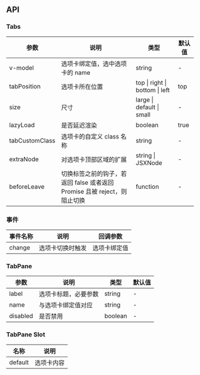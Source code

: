 ## API

### Tabs

| 参数           | 说明                                                                      | 类型                           | 默认值 |
| -------------- | ------------------------------------------------------------------------- | ------------------------------ | ------ |
| v-model        | 选项卡绑定值，选中选项卡的 name                                           | string                         | -      |
| tabPosition    | 选项卡所在位置                                                            | top \| right \| bottom \| left | top    |
| size           | 尺寸                                                                      | large \| default \| small      | -      |
| lazyLoad       | 是否延迟渲染                                                              | boolean                        | true   |
| tabCustomClass | 选项卡的自定义 class 名称                                                 | string                         | -      |
| extraNode      | 对选项卡顶部区域的扩展                                                    | string \| JSXNode              | -      |
| beforeLeave    | 切换标签之前的钩子，若返回 false 或者返回 Promise 且被 reject，则阻止切换 | function                       | -      |

### 事件

| 事件名称 | 说明             | 回调参数     |
| -------- | ---------------- | ------------ |
| change   | 选项卡切换时触发 | 选项卡绑定值 |

### TabPane

| 参数     | 说明                 | 类型    | 默认值 |
| -------- | -------------------- | ------- | ------ |
| label    | 选项卡标题，必要参数 | string  | -      |
| name     | 与选项卡绑定值对应   | string  | -      |
| disabled | 是否禁用             | boolean | -      |

### TabPane Slot

| 名称    | 说明       |
| ------- | ---------- |
| default | 选项卡内容 |
